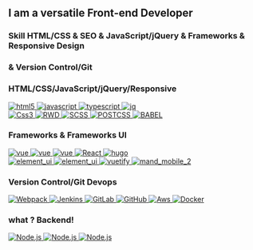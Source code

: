 ## I am a versatile Front-end Developer
### Skill HTML/CSS & SEO & JavaScript/jQuery & Frameworks & Responsive Design
### & Version Control/Git
### HTML/CSS/JavaScript/jQuery/Responsive
<p align="left">
  <a href="https://developer.mozilla.org/zh-TW/docs/Web/Guide/HTML/HTML5">
     <img src="https://img.shields.io/badge/F2E-Html5-html" alt="html5">
  </a>
  <a href="https://developer.mozilla.org/zh-TW/docs/Web/JavaScript">
     <img src="https://img.shields.io/badge/F2E-Javascript-javascript" alt="javascript">
  </a>
  <a href="https://www.typescriptlang.org">
     <img src="https://img.shields.io/badge/F2E-Typescript-typescript" alt="typescript">
  </a>
  <a href="https://jquery.com/">
     <img src="https://img.shields.io/badge/F2E-Jquery-jquery" alt="jq">
  </a>
  <br/>
  <a href="https://developer.mozilla.org/zh-TW/docs/Archive/CSS3">
     <img src="https://img.shields.io/badge/F2E-CSS3-red" alt="Css3">
  </a>
  <a href="https://developer.mozilla.org/zh-TW/docs/Glossary/Responsive_web_design">
     <img src="https://img.shields.io/badge/F2E-RWD-red" alt="RWD">
  </a>
  <a href="https://sass-lang.com/guide">
     <img src="https://img.shields.io/badge/F2E-SCSS-red" alt="SCSS">
  </a>
  <a href="https://postcss.org/">
     <img src="https://img.shields.io/badge/F2E-POSTCSS-red" alt="POSTCSS">
  </a>
  <a href="https://babeljs.io/">
     <img src="https://img.shields.io/badge/F2E-BABEL-red" alt="BABEL">
  </a>
</p>

### Frameworks & Frameworks UI

<p>
  <a href="https://vuejs.org/">
     <img src="https://img.shields.io/badge/Frameworks-Vue3-vue" alt="vue">
  </a>
  <a href="https://vuejs.org/">
     <img src="https://img.shields.io/badge/Frameworks-Vue2-vue" alt="vue">
  </a>
   <a href="https://nuxtjs.org/">
     <img src="https://img.shields.io/badge/Frameworks-Vue_Nuxt-vue" alt="vue">
  </a>
  <a href="https://reactjs.org/">
     <img src="https://img.shields.io/badge/Frameworks-React-React" alt="React">
  </a>
  <a href="https://gohugo.io/">
     <img src="https://img.shields.io/badge/Frameworks-Hugo-hugo" alt="hugo">
  </a>
  <br/>
  <a href="https://getbootstrap.com/">
     <img src="https://img.shields.io/badge/tempelate_UI-bootstrap-orange" alt="element_ui">
  </a>
  <a href="https://element.eleme.io/#/zh-CN">
     <img src="https://img.shields.io/badge/tempelate_UI-element_ui-orange" alt="element_ui">
  </a>
  <a href="https://vuetifyjs.com/en/">
     <img src="https://img.shields.io/badge/tempelate_UI-vuetify_js-orange" alt="vuetify">
  </a>
  <a href="https://didi.github.io/mand-mobile/#/en-US/home">
     <img src="https://img.shields.io/badge/tempelate_UI-mand_mobile_2-orange" alt="mand_mobile_2">
  </a>
</p>

### Version Control/Git Devops

<p>
  <a href="https://webpack.js.org/">
     <img src="https://img.shields.io/badge/Version_Control-Webpack-red" alt="Webpack">
  </a>
  <a href="https://www.jenkins.io/">
     <img src="https://img.shields.io/badge/CICD-Jenkins-blue" alt="Jenkins">
  </a>
  <a href="https://about.gitlab.com/">
     <img src="https://img.shields.io/badge/CICD-GitLab-blue" alt="GitLab">
  </a>
  <a href="https://github.com/">
     <img src="https://img.shields.io/badge/CICD-GitHub-blue" alt="GitHub">
  </a>
  <a href="https://aws.amazon.com/tw/">
     <img src="https://img.shields.io/badge/CLOUD-Aws-blue" alt="Aws">
  </a>
  <a href="https://www.docker.com/">
     <img src="https://img.shields.io/badge/CLOUD-Docker-blue" alt="Docker">
  </a>
</p>

### what ? Backend!

<p>
  <a href="https://nestjs.com/">
     <img src="https://img.shields.io/badge/Node-Nest.js-blue" alt="Node.js">
  </a>
  <a href="https://developer.mozilla.org/zh-TW/docs/Learn/Server-side/Express_Nodejs/Introduction">
     <img src="https://img.shields.io/badge/Node-Express.js-blue" alt="Node.js">
  </a>
  <a href="https://www.serverless.com/">
     <img src="https://img.shields.io/badge/microservice-serverless-blue" alt="Node.js">
  </a>
</p>
